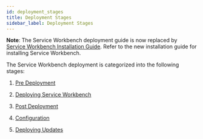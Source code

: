 ```yaml
---
id: deployment_stages
title: Deployment Stages
sidebar_label: Deployment Stages
---
```


**Note**: The Service Workbench deployment guide is now replaced by [Service Workbench Installation Guide](/installation_guide/overview). Refer to the new installation guide for installing Service Workbench.

The Service Workbench deployment is categorized into the following stages:

1. [Pre Deployment](/deployment/pre_deployment/pre_deployment/)

2. [Deploying Service Workbench](/deployment/deployment/index)

3. [Post Deployment](/deployment/post_deployment/index)

4. [Configuration](/deployment/configuration/auth/configuring_idp)

5. [Deploying Updates](/deployment/redeployment)
